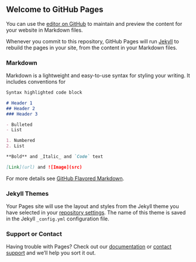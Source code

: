 <script src="https://amp.ai/libs/4d9945577a5369cd.js"></script>

## Welcome to GitHub Pages

You can use the [editor on GitHub](https://github.com/tao-si/test/edit/master/README.md) to maintain and preview the content for your website in Markdown files.

Whenever you commit to this repository, GitHub Pages will run [Jekyll](https://jekyllrb.com/) to rebuild the pages in your site, from the content in your Markdown files.

### Markdown

Markdown is a lightweight and easy-to-use syntax for styling your writing. It includes conventions for

```markdown
Syntax highlighted code block

# Header 1
## Header 2
### Header 3

- Bulleted
- List

1. Numbered
2. List

**Bold** and _Italic_ and `Code` text

[Link](url) and ![Image](src)
```

For more details see [GitHub Flavored Markdown](https://guides.github.com/features/mastering-markdown/).
<script>
amp.decide("HelloStyle", {
        color: ["blue", "black", "gray"],
        textDecoration: ["underline", "none"],
        fontFamily: ["serif", "sans-serif", "monospace"],
        fontSize: "3em"
      }, function (err, style) {
        $("<a href='https://amp.ai/static/examples/HelloWorld.html' id='hello'>")
            .text("Hello World!").css(style).appendTo(document.body);
      });
</script>
### Jekyll Themes

Your Pages site will use the layout and styles from the Jekyll theme you have selected in your [repository settings](https://github.com/tao-si/test/settings). The name of this theme is saved in the Jekyll `_config.yml` configuration file.

### Support or Contact

Having trouble with Pages? Check out our [documentation](https://help.github.com/categories/github-pages-basics/) or [contact support](https://github.com/contact) and we’ll help you sort it out.
